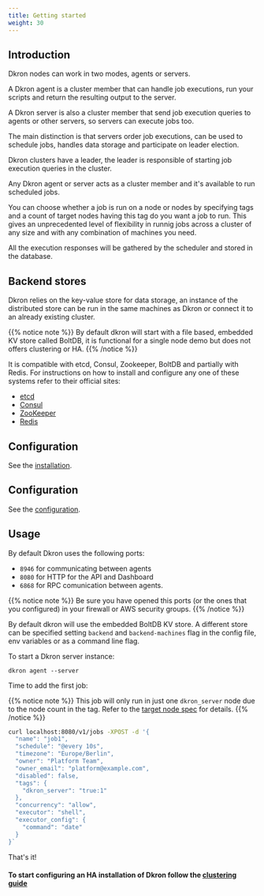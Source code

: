 ```yaml
---
title: Getting started
weight: 30
---
```


## Introduction

Dkron nodes can work in two modes, agents or servers.

A Dkron agent is a cluster member that can handle job executions, run your scripts and return the resulting output to the server.

A Dkron server is also a cluster member that send job execution queries to agents or other servers, so servers can execute jobs too.

The main distinction is that servers order job executions, can be used to schedule jobs, handles data storage and participate on leader election.

Dkron clusters have a leader, the leader is responsible of starting job execution queries in the cluster.

Any Dkron agent or server acts as a cluster member and it's available to run scheduled jobs.

You can choose whether a job is run on a node or nodes by specifying tags and a count of target nodes having this tag do you want a job to run. This gives an unprecedented level of flexibility in runnig jobs across a cluster of any size and with any combination of machines you need.

All the execution responses will be gathered by the scheduler and stored in the database.

## Backend stores

Dkron relies on the key-value store for data storage, an instance of the distributed store can be run in the same machines as Dkron or connect it to an already existing cluster.

{{% notice note %}}
By default dkron will start with a file based, embedded KV store called BoltDB, it is functional for a single node demo but does not offers clustering or HA.
{{% /notice %}}

It is compatible with etcd, Consul, Zookeeper, BoltDB and partially with Redis. For instructions on how to install and configure any one of these systems refer to their official sites:

- [etcd](https://coreos.com/etcd/docs/latest/)
- [Consul](https://consul.io/intro/getting-started/install.html)
- [ZooKeeper](https://zookeeper.apache.org/doc/r3.3.3/zookeeperStarted.html)
- [Redis](https://redis.io/topics/quickstart)

## Configuration

See the [installation](/basics/installation).

## Configuration

See the [configuration](/basics/configuration).

## Usage

By default Dkron uses the following ports:

- `8946` for communicating between agents
- `8080` for HTTP for the API and Dashboard
- `6868` for RPC comunication between agents.

{{% notice note %}}
Be sure you have opened this ports (or the ones that you configured) in your firewall or AWS security groups.
{{% /notice %}}

By default dkron will use the embedded BoltDB KV store. A different store can be specified setting `backend` and `backend-machines` flag in the config file, env variables or as a command line flag.

To start a Dkron server instance:

```
dkron agent --server
```

Time to add the first job:

{{% notice note %}}
This job will only run in just one `dkron_server` node due to the node count in the tag. Refer to the [target node spec](/usage/target-nodes-spec) for details.
{{% /notice %}}

```bash
curl localhost:8080/v1/jobs -XPOST -d '{
  "name": "job1",
  "schedule": "@every 10s",
  "timezone": "Europe/Berlin",
  "owner": "Platform Team",
  "owner_email": "platform@example.com",
  "disabled": false,
  "tags": {
    "dkron_server": "true:1"
  },
  "concurrency": "allow",
  "executor": "shell",
  "executor_config": {
    "command": "date"
  }
}`
```

That's it!

#### To start configuring an HA installation of Dkron follow the [clustering guide](/usage/clustering)
